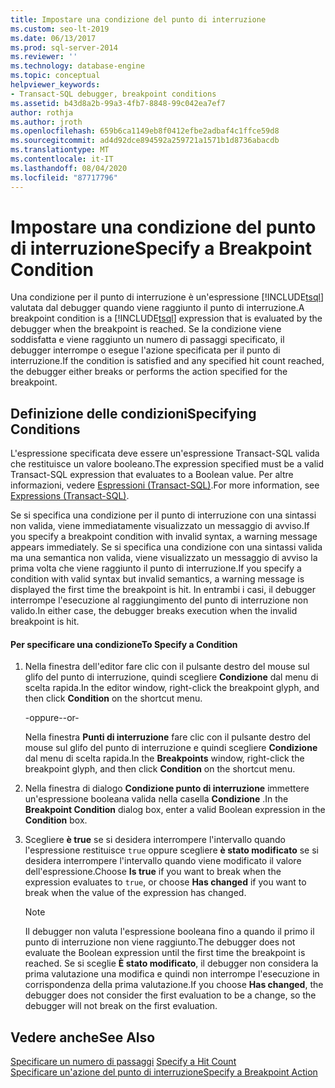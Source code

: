 ```yaml
---
title: Impostare una condizione del punto di interruzione
ms.custom: seo-lt-2019
ms.date: 06/13/2017
ms.prod: sql-server-2014
ms.reviewer: ''
ms.technology: database-engine
ms.topic: conceptual
helpviewer_keywords:
- Transact-SQL debugger, breakpoint conditions
ms.assetid: b43d8a2b-99a3-4fb7-8848-99c042ea7ef7
author: rothja
ms.author: jroth
ms.openlocfilehash: 659b6ca1149eb8f0412efbe2adbaf4c1ffce59d8
ms.sourcegitcommit: ad4d92dce894592a259721a1571b1d8736abacdb
ms.translationtype: MT
ms.contentlocale: it-IT
ms.lasthandoff: 08/04/2020
ms.locfileid: "87717796"
---
```

# <a name="specify-a-breakpoint-condition"></a><span data-ttu-id="bc822-102">Impostare una condizione del punto di interruzione</span><span class="sxs-lookup"><span data-stu-id="bc822-102">Specify a Breakpoint Condition</span></span>
  <span data-ttu-id="bc822-103">Una condizione per il punto di interruzione è un'espressione [!INCLUDE[tsql](../../includes/tsql-md.md)] valutata dal debugger quando viene raggiunto il punto di interruzione.</span><span class="sxs-lookup"><span data-stu-id="bc822-103">A breakpoint condition is a [!INCLUDE[tsql](../../includes/tsql-md.md)] expression that is evaluated by the debugger when the breakpoint is reached.</span></span> <span data-ttu-id="bc822-104">Se la condizione viene soddisfatta e viene raggiunto un numero di passaggi specificato, il debugger interrompe o esegue l'azione specificata per il punto di interruzione.</span><span class="sxs-lookup"><span data-stu-id="bc822-104">If the condition is satisfied and any specified hit count reached, the debugger either breaks or performs the action specified for the breakpoint.</span></span>  
  
## <a name="specifying-conditions"></a><span data-ttu-id="bc822-105">Definizione delle condizioni</span><span class="sxs-lookup"><span data-stu-id="bc822-105">Specifying Conditions</span></span>  
 <span data-ttu-id="bc822-106">L'espressione specificata deve essere un'espressione Transact-SQL valida che restituisce un valore booleano.</span><span class="sxs-lookup"><span data-stu-id="bc822-106">The expression specified must be a valid Transact-SQL expression that evaluates to a Boolean value.</span></span> <span data-ttu-id="bc822-107">Per altre informazioni, vedere [Espressioni &#40;Transact-SQL&#41;](/sql/t-sql/language-elements/expressions-transact-sql).</span><span class="sxs-lookup"><span data-stu-id="bc822-107">For more information, see [Expressions &#40;Transact-SQL&#41;](/sql/t-sql/language-elements/expressions-transact-sql).</span></span>  
  
 <span data-ttu-id="bc822-108">Se si specifica una condizione per il punto di interruzione con una sintassi non valida, viene immediatamente visualizzato un messaggio di avviso.</span><span class="sxs-lookup"><span data-stu-id="bc822-108">If you specify a breakpoint condition with invalid syntax, a warning message appears immediately.</span></span> <span data-ttu-id="bc822-109">Se si specifica una condizione con una sintassi valida ma una semantica non valida, viene visualizzato un messaggio di avviso la prima volta che viene raggiunto il punto di interruzione.</span><span class="sxs-lookup"><span data-stu-id="bc822-109">If you specify a condition with valid syntax but invalid semantics, a warning message is displayed the first time the breakpoint is hit.</span></span> <span data-ttu-id="bc822-110">In entrambi i casi, il debugger interrompe l'esecuzione al raggiungimento del punto di interruzione non valido.</span><span class="sxs-lookup"><span data-stu-id="bc822-110">In either case, the debugger breaks execution when the invalid breakpoint is hit.</span></span>  
  
#### <a name="to-specify-a-condition"></a><span data-ttu-id="bc822-111">Per specificare una condizione</span><span class="sxs-lookup"><span data-stu-id="bc822-111">To Specify a Condition</span></span>  
  
1.  <span data-ttu-id="bc822-112">Nella finestra dell'editor fare clic con il pulsante destro del mouse sul glifo del punto di interruzione, quindi scegliere **Condizione** dal menu di scelta rapida.</span><span class="sxs-lookup"><span data-stu-id="bc822-112">In the editor window, right-click the breakpoint glyph, and then click **Condition** on the shortcut menu.</span></span>  
  
     <span data-ttu-id="bc822-113">-oppure-</span><span class="sxs-lookup"><span data-stu-id="bc822-113">-or-</span></span>  
  
     <span data-ttu-id="bc822-114">Nella finestra **Punti di interruzione** fare clic con il pulsante destro del mouse sul glifo del punto di interruzione e quindi scegliere **Condizione** dal menu di scelta rapida.</span><span class="sxs-lookup"><span data-stu-id="bc822-114">In the **Breakpoints** window, right-click the breakpoint glyph, and then click **Condition** on the shortcut menu.</span></span>  
  
2.  <span data-ttu-id="bc822-115">Nella finestra di dialogo **Condizione punto di interruzione** immettere un'espressione booleana valida nella casella **Condizione** .</span><span class="sxs-lookup"><span data-stu-id="bc822-115">In the **Breakpoint Condition** dialog box, enter a valid Boolean expression in the **Condition** box.</span></span>  
  
3.  <span data-ttu-id="bc822-116">Scegliere **è true** se si desidera interrompere l'intervallo quando l'espressione restituisce `true` oppure scegliere **è stato modificato** se si desidera interrompere l'intervallo quando viene modificato il valore dell'espressione.</span><span class="sxs-lookup"><span data-stu-id="bc822-116">Choose **Is true** if you want to break when the expression evaluates to `true`, or choose **Has changed** if you want to break when the value of the expression has changed.</span></span>  
  
    > [!NOTE]  
    >  <span data-ttu-id="bc822-117">Il debugger non valuta l'espressione booleana fino a quando il primo il punto di interruzione non viene raggiunto.</span><span class="sxs-lookup"><span data-stu-id="bc822-117">The debugger does not evaluate the Boolean expression until the first time the breakpoint is reached.</span></span> <span data-ttu-id="bc822-118">Se si sceglie **È stato modificato**, il debugger non considera la prima valutazione una modifica e quindi non interrompe l'esecuzione in corrispondenza della prima valutazione.</span><span class="sxs-lookup"><span data-stu-id="bc822-118">If you choose **Has changed**, the debugger does not consider the first evaluation to be a change, so the debugger will not break on the first evaluation.</span></span>  
  
## <a name="see-also"></a><span data-ttu-id="bc822-119">Vedere anche</span><span class="sxs-lookup"><span data-stu-id="bc822-119">See Also</span></span>  
 <span data-ttu-id="bc822-120">[Specificare un numero di passaggi](specify-a-hit-count.md) </span><span class="sxs-lookup"><span data-stu-id="bc822-120">[Specify a Hit Count](specify-a-hit-count.md) </span></span>  
 [<span data-ttu-id="bc822-121">Specificare un'azione del punto di interruzione</span><span class="sxs-lookup"><span data-stu-id="bc822-121">Specify a Breakpoint Action</span></span>](specify-a-breakpoint-action.md)  
